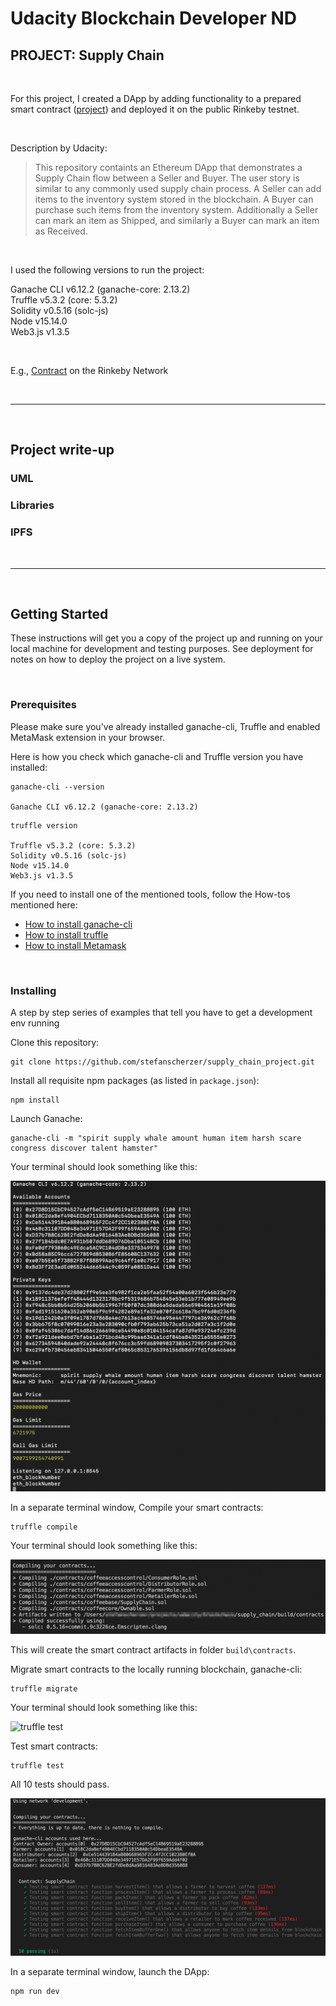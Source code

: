 # Udacity Blockchain Developer ND
## PROJECT: Supply Chain

<br>

For this project, I created a DApp by adding functionality to a prepared smart contract
([project](https://github.com/udacity/nd1309-Project-6b-Example-Template))
and deployed it on the public Rinkeby testnet.

<br>

Description by Udacity:  
> This repository containts an Ethereum DApp that demonstrates a Supply Chain flow between a Seller and Buyer. The user story is similar to any commonly used supply chain process. A Seller can add items to the inventory system stored in the blockchain. A Buyer can purchase such items from the inventory system. Additionally a Seller can mark an item as Shipped, and similarly a Buyer can mark an item as Received.

<br>

I used the following versions to run the project:  

Ganache CLI v6.12.2 (ganache-core: 2.13.2)  
Truffle v5.3.2 (core: 5.3.2)  
Solidity v0.5.16 (solc-js)  
Node v15.14.0  
Web3.js v1.3.5

<br>

E.g., [Contract](https://rinkeby.etherscan.io/address/0x66020930e8708761cfa11a0b9c2d68bfb87e816c)
on the Rinkeby Network

<br>

---

<br>

## Project write-up
### UML


### Libraries


### IPFS

<br>

---

<br>

## Getting Started

These instructions will get you a copy of the project up and running on your local machine for development and testing purposes. See deployment for notes on how to deploy the project on a live system.

<br>

### Prerequisites

Please make sure you've already installed ganache-cli, Truffle and enabled MetaMask extension in your browser.

Here is how you check which ganache-cli and Truffle version you have installed:

```
ganache-cli --version   

Ganache CLI v6.12.2 (ganache-core: 2.13.2)
```                                                                           

```
truffle version

Truffle v5.3.2 (core: 5.3.2)  
Solidity v0.5.16 (solc-js)  
Node v15.14.0  
Web3.js v1.3.5
```

If you need to install one of the mentioned tools, follow the How-tos mentioned here:

- [How to install ganache-cli](https://github.com/trufflesuite/ganache-cli#installation)
- [How to install truffle](https://www.trufflesuite.com/truffle)
- [How to install Metamask](https://metamask.io/download.html)

<br>

### Installing

A step by step series of examples that tell you have to get a development env running

Clone this repository:

```
git clone https://github.com/stefanscherzer/supply_chain_project.git
```

Install all requisite npm packages (as listed in ```package.json```):

```
npm install
```

Launch Ganache:

```
ganache-cli -m "spirit supply whale amount human item harsh scare congress discover talent hamster"
```

Your terminal should look something like this:

![truffle test](images/ganache-cli.png)

In a separate terminal window, Compile your smart contracts:

```
truffle compile
```

Your terminal should look something like this:

![truffle test](images/truffle_compile.png)

This will create the smart contract artifacts in folder ```build\contracts```.

Migrate smart contracts to the locally running blockchain, ganache-cli:

```
truffle migrate
```

Your terminal should look something like this:

![truffle test](images/truffle_migrate.png)

Test smart contracts:

```
truffle test
```

All 10 tests should pass.

![truffle test](images/truffle_test.png)

In a separate terminal window, launch the DApp:

```
npm run dev
```

